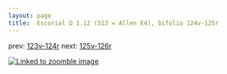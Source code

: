 ```yaml
---
layout: page
title:  Escorial Ω 1.12 (513 = Allen E4), bifolio 124v-125r
---
```


prev: [123v-124r](../123v-124r/) next: [125v-126r](../125v-126r/)



[![Linked to zoomble image](http://www.homermultitext.org/iipsrv?IIIF=/project/homer/pyramidal/deepzoom/hmt/e3bifolio/v1/E3_124v_125r.tif/full/2000,/0/default.jpg)](http://www.homermultitext.org/ict2/?urn=urn:cite2:hmt:e3bifolio.v1:E3_124v_125r)

